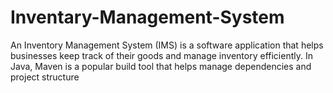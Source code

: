# Inventary-Management-System
An Inventory Management System (IMS) is a software application that helps businesses keep track of their goods and manage inventory efficiently. In Java, Maven is a popular build tool that helps manage dependencies and project structure
